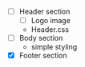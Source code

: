 - [ ] Header section
    - [ ] Logo image
    - Header.css
- [ ] Body section
    - simple styling
- [x] Footer section